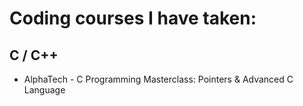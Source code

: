 # Coding courses I have taken:

## C / C++

* AlphaTech - C Programming Masterclass: Pointers & Advanced C Language